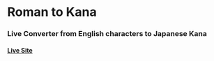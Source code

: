 # Roman to Kana
### Live Converter from English characters to Japanese Kana
#### [Live Site](https://confident-wing-00e680.netlify.app/)
